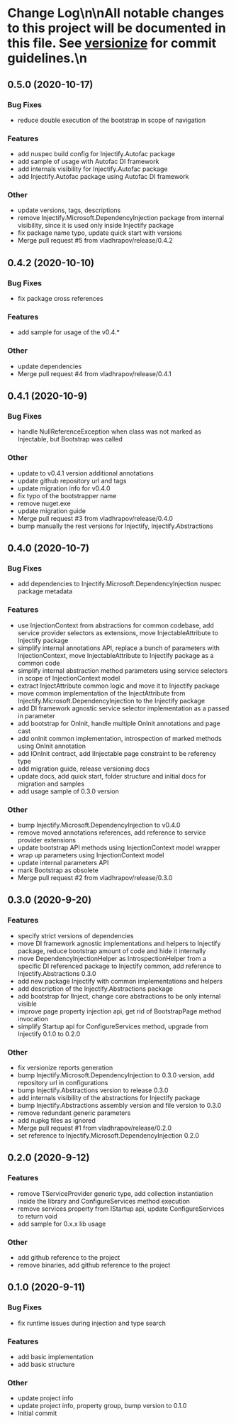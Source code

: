 # Change Log\n\nAll notable changes to this project will be documented in this file. See [versionize](https://github.com/saintedlama/versionize) for commit guidelines.\n
<a name="0.5.0"></a>
## 0.5.0 (2020-10-17)

### Bug Fixes

* reduce double execution of the bootstrap in scope of navigation

### Features

* add nuspec build config for Injectify.Autofac package
* add sample of usage with Autofac DI framework
* add internals visibility for Injectify.Autofac package
* add Injectify.Autofac package using Autofac DI framework

### Other

* update versions, tags, descriptions
* remove Injectify.Microsoft.DependencyInjection package from internal visibility, since it is used only inside Injectify package
* fix package name typo, update quick start with versions
* Merge pull request #5 from vladhrapov/release/0.4.2

<a name="0.4.2"></a>
## 0.4.2 (2020-10-10)

### Bug Fixes

* fix package cross references

### Features

* add sample for usage of the v0.4.*

### Other

* update dependencies
* Merge pull request #4 from vladhrapov/release/0.4.1

<a name="0.4.1"></a>
## 0.4.1 (2020-10-9)

### Bug Fixes

* handle NullReferenceException when class was not marked as Injectable, but Bootstrap was called

### Other

* update to v0.4.1 version additional annotations
* update github repository url and tags
* update migration info for v0.4.0
* fix typo of the bootstrapper name
* remove nuget.exe
* update migration guide
* Merge pull request #3 from vladhrapov/release/0.4.0
* bump manually the rest versions for Injectify, Injectify.Abstractions

<a name="0.4.0"></a>
## 0.4.0 (2020-10-7)

### Bug Fixes

* add dependencies to Injectify.Microsoft.DependencyInjection nuspec package metadata

### Features

* use InjectionContext from abstractions for common codebase, add service provider selectors as extensions, move InjectableAttribute to Injectify package
* simplify internal annotations API, replace a bunch of parameters with InjectionContext, move InjectableAttribute to Injectify package as a common code
* simplify internal abstraction method parameters using service selectors in scope of InjectionContext model
* extract InjectAttribute common logic and move it to Injectify package
* move common implementation of the InjectAttribute from Injectify.Microsoft.DependencyInjection to the Injectify package
* add DI framework agnostic service selector implementation as a passed in parameter
* add bootstrap for OnInit, handle multiple OnInit annotations and page cast
* add onInit common implementation, introspection of marked methods using OnInit annotation
* add IOnInit contract, add IInjectable page constraint to be referency type
* add migration guide, release versioning docs
* update docs, add quick start, folder structure and initial docs for migration and samples
* add usage sample of 0.3.0 version

### Other

* bump Injectify.Microsoft.DependencyInjection to v0.4.0
* remove moved annotations references, add reference to service provider extensions
* update bootstrap API methods using InjectionContext model wrapper
* wrap up parameters using InjectionContext model
* update internal parameters API
* mark Bootstrap as obsolete
* Merge pull request #2 from vladhrapov/release/0.3.0

<a name="0.3.0"></a>
## 0.3.0 (2020-9-20)

### Features

* specify strict versions of dependencies
* move DI framework agnostic implementations and helpers to Injectify package, reduce bootstrap amount of code and hide it internally
* move DependencyInjectionHelper as IntrospectionHelper from a specific DI referenced package to Injectify common, add reference to Injectify.Abstractions 0.3.0
* add new package Injectify with common implementations and helpers
* add description of the Injectify.Abstractions package
* add bootstrap for IInject, change core abstractions to be only internal visible
* improve page property injection api, get rid of BootstrapPage method invocation
* simplify Startup api for ConfigureServices method, upgrade from Injectify 0.1.0 to 0.2.0

### Other

* fix versionize reports generation
* bump Injectify.Microsoft.DependencyInjection to 0.3.0 version, add repository url in configurations
* bump Injectify.Abstractions version to release 0.3.0
* add internals visibility of the abstractions for Injectify package
* bump Injectify.Abstractions assembly version and file version to 0.3.0
* remove redundant generic parameters
* add nupkg files as ignored
* Merge pull request #1 from vladhrapov/release/0.2.0
* set reference to Injectify.Microsoft.DependencyInjection 0.2.0

<a name="0.2.0"></a>
## 0.2.0 (2020-9-12)

### Features

* remove TServiceProvider generic type, add collection instantiation inside the library and ConfigureServices method execution
* remove services property from IStartup api, update ConfigureServices to return void
* add sample for 0.x.x lib usage

### Other

* add github reference to the project
* remove binaries, add github reference to the project

<a name="0.1.0"></a>
## 0.1.0 (2020-9-11)

### Bug Fixes

* fix runtime issues during injection and type search

### Features

* add basic implementation
* add basic structure

### Other

* update project info
* update project info, property group, bump version to 0.1.0
* Initial commit

